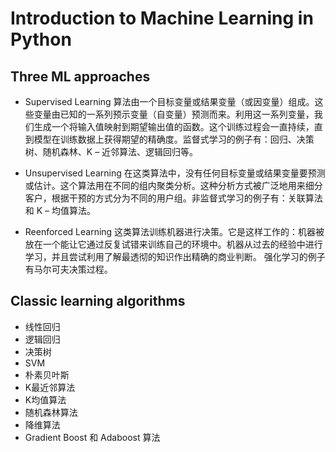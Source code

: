 # Introduction to Machine Learning in Python

## Three ML approaches
- Supervised Learning
    算法由一个目标变量或结果变量（或因变量）组成。这些变量由已知的一系列预示变量（自变量）预测而来。利用这一系列变量，我们生成一个将输入值映射到期望输出值的函数。这个训练过程会一直持续，直到模型在训练数据上获得期望的精确度。监督式学习的例子有：回归、决策树、随机森林、K – 近邻算法、逻辑回归等。

- Unsupervised Learning
    在这类算法中，没有任何目标变量或结果变量要预测或估计。这个算法用在不同的组内聚类分析。这种分析方式被广泛地用来细分客户，根据干预的方式分为不同的用户组。非监督式学习的例子有：关联算法和 K – 均值算法。

- Reenforced Learning
    这类算法训练机器进行决策。它是这样工作的：机器被放在一个能让它通过反复试错来训练自己的环境中。机器从过去的经验中进行学习，并且尝试利用了解最透彻的知识作出精确的商业判断。 强化学习的例子有马尔可夫决策过程。

## Classic learning algorithms
- 线性回归
- 逻辑回归
- 决策树
- SVM
- 朴素贝叶斯
- K最近邻算法
- K均值算法
- 随机森林算法
- 降维算法
- Gradient Boost 和 Adaboost 算法

